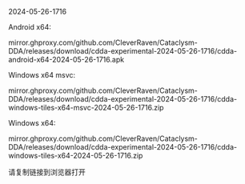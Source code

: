 2024-05-26-1716

Android x64:

mirror.ghproxy.com/github.com/CleverRaven/Cataclysm-DDA/releases/download/cdda-experimental-2024-05-26-1716/cdda-android-x64-2024-05-26-1716.apk

Windows x64 msvc:

mirror.ghproxy.com/github.com/CleverRaven/Cataclysm-DDA/releases/download/cdda-experimental-2024-05-26-1716/cdda-windows-tiles-x64-msvc-2024-05-26-1716.zip

Windows x64:

mirror.ghproxy.com/github.com/CleverRaven/Cataclysm-DDA/releases/download/cdda-experimental-2024-05-26-1716/cdda-windows-tiles-x64-2024-05-26-1716.zip

请复制链接到浏览器打开

